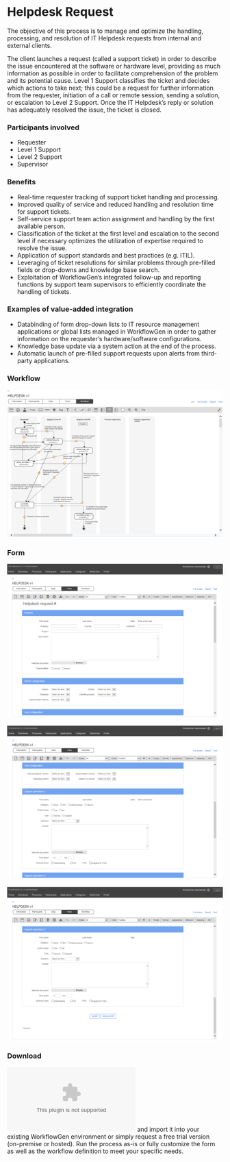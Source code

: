 # Helpdesk Request

The objective of this process is to manage and optimize the handling, processing, and resolution of IT Helpdesk requests from internal and external clients.

The client launches a request \(called a support ticket\) in order to describe the issue encountered at the software or hardware level, providing as much information as possible in order to facilitate comprehension of the problem and its potential cause. Level 1 Support classifies the ticket and decides which actions to take next; this could be a request for further information from the requester, initiation of a call or remote session, sending a solution, or escalation to Level 2 Support. Once the IT Helpdesk’s reply or solution has adequately resolved the issue, the ticket is closed.

### Participants involved

* Requester
* Level 1 Support
* Level 2 Support
* Supervisor

### Benefits

* Real-time requester tracking of support ticket handling and processing.
* Improved quality of service and reduced handling and resolution time for support tickets.
* Self-service support team action assignment and handling by the first available person.
* Classification of the ticket at the first level and escalation to the second level if necessary optimizes the utilization of expertise required to resolve the issue.
* Application of support standards and best practices \(e.g. ITIL\).
* Leveraging of ticket resolutions for similar problems through pre-filled fields or drop-downs and knowledge base search.
* Exploitation of WorkflowGen’s integrated follow-up and reporting functions by support team supervisors to efficiently coordinate the handling of tickets.

### Examples of value-added integration

* Databinding of form drop-down lists to IT resource management applications or global lists managed in WorkflowGen in order to gather information on the requester’s hardware&#47;software configurations.
* Knowledge base update via a system action at the end of the process.
* Automatic launch of pre-filled support requests upon alerts from third-party applications.

### Workflow

![Helpdesk workflow](assets/helpdesk-workflow.png)

### Form

![Helpdesk form 1](assets/helpdesk-form-1.png)<br /><br />
![Helpdesk form 2](assets/helpdesk-form-2.png)<br /><br />
![Helpdesk form 3](assets/helpdesk-form-3.png)


### Download

![Download this process](dist/helpdesk-v1.xml.zip) and import it into your existing WorkflowGen environment or simply request a free trial version \(on-premise or hosted\). Run the process as-is or fully customize the form as well as the workflow definition to meet your specific needs.

